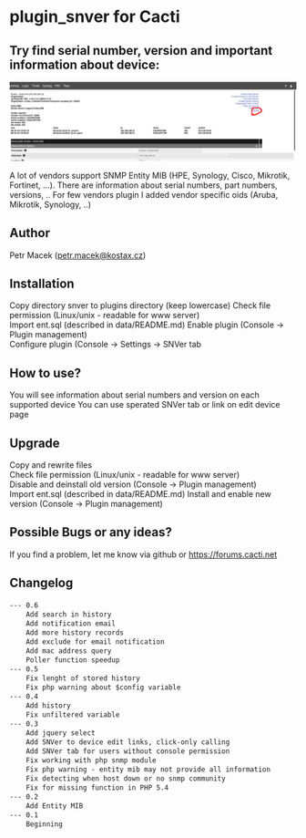 # plugin_snver for Cacti

## Try find serial number, version and important information about device:

![SNVer](https://github.com/xmacan/plugin_snver/blob/master/img/snver.png)

A lot of vendors support SNMP Entity MIB (HPE, Synology, Cisco, Mikrotik, Fortinet, ...).
There are information about serial numbers, part numbers, versions, ..
For few vendors plugin I added vendor specific oids (Aruba, Mikrotik, Synology, ..)

## Author
Petr Macek (petr.macek@kostax.cz)


## Installation
Copy directory snver to plugins directory (keep lowercase)
Check file permission (Linux/unix - readable for www server)  
Import ent.sql (described in data/README.md)
Enable plugin (Console -> Plugin management)  
Configure plugin (Console -> Settings -> SNVer tab

## How to use?
You will see information about serial numbers and version on each supported device
You can use sperated SNVer tab or link on edit device page

## Upgrade    
Copy and rewrite files  
Check file permission (Linux/unix - readable for www server)  
Disable and deinstall old version (Console -> Plugin management)  
Import ent.sql (described in data/README.md)
Install and enable new version (Console -> Plugin management)   
    
## Possible Bugs or any ideas?
If you find a problem, let me know via github or https://forums.cacti.net
   

## Changelog
	--- 0.6
		Add search in history
		Add notification email
		Add more history records
		Add exclude for email notification
		Add mac address query
		Poller function speedup
	--- 0.5
		Fix lenght of stored history
		Fix php warning about $config variable
	--- 0.4
		Add history
		Fix unfiltered variable
	--- 0.3
		Add jquery select
		Add SNVer to device edit links, click-only calling
		Add SNVer tab for users without console permission
		Fix working with php snmp module
		Fix php warning - entity mib may not provide all information
		Fix detecting when host down or no snmp community
		Fix for missing function in PHP 5.4
	--- 0.2
		Add Entity MIB
	--- 0.1
		Beginning


